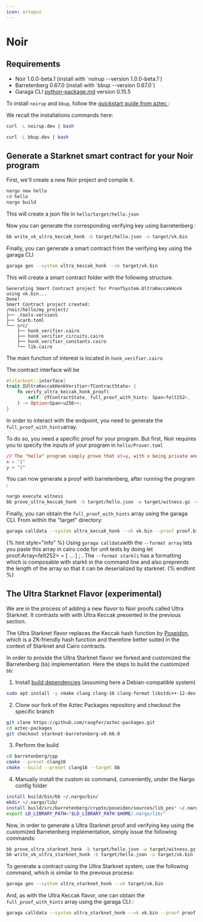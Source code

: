 ```yaml
---
icon: octopus
---
```


# Noir

## Requirements

* Noir 1.0.0-beta.1 (install with \`noirup --version 1.0.0-beta.1\`)
* Barretenberg 0.67.0 (install with \`bbup --version 0.67.0\`)
* Garaga CLI [python-package.md](../installation/python-package.md "mention")  version 0.15.5

To install `noirup` and `bbup`, follow the [quickstart guide from aztec ](https://noir-lang.org/docs/getting_started/quick_start):

We recall the installations commands here:

```bash
curl -L noirup.dev | bash
```

```bash
curl -L bbup.dev | bash
```

## Generate a Starknet smart contract for your Noir program

First, we'll create a new Noir project and compile it.

```bash
nargo new hello
cd hello
nargo build
```

This will create a json file in `hello/target/hello.json`

Now you can generate the corresponding verifying key using barretenberg :

```bash
bb write_vk_ultra_keccak_honk -b target/hello.json -o target/vk.bin
```

Finally, you can generate a smart contract from the verifying key using the garaga CLI

```bash
garaga gen --system ultra_keccak_honk --vk target/vk.bin
```

This will create a smart contract folder with the following structure.

```
Generating Smart Contract project for ProofSystem.UltraKeccakHonk using vk.bin...
Done!
Smart Contract project created:
/noir/hello/my_project/
├── .tools-versions
├── Scarb.toml
└── src/
    ├── honk_verifier.cairo
    ├── honk_verifier_circuits.cairo
    ├── honk_verifier_constants.cairo
    └── lib.cairo
```

The main function of interest is located in `honk_verifier.cairo`

The contract interface will be

```rust
#[starknet::interface]
trait IUltraKeccakHonkVerifier<TContractState> {
    fn verify_ultra_keccak_honk_proof(
        self: @TContractState, full_proof_with_hints: Span<felt252>,
    ) -> Option<Span<u256>>;
}

```

In order to interact with the endpoint, you need to generate the `full_proof_with_hints`array.

To do so, you need a specific proof for your program. But first, Noir requires you to specify the inputs of your program in `hello/Prover.toml`

```toml
// The "hello" program simply prove that x!=y, with x being private and y public.
x = "1"
y = "2"
```

You can now generate a proof with barretenberg, after running the program :

```bash
nargo execute witness
bb prove_ultra_keccak_honk -b target/hello.json -w target/witness.gz -o target/proof.bin
```

Finally, you can obtain the `full_proof_with_hints` array using the garaga CLI. From within the "target" directory:

```bash
garaga calldata --system ultra_keccak_honk --vk vk.bin --proof proof.bin --format array
```

{% hint style="info" %}
Using `garaga calldata`with the `--format array` lets you paste this array in cairo code for unit tests by doing let proof:Array\<felt252> = \[ ... ] ; . The `--format starkli` has a formatting which is composable with starkli in the command line and also preprends the length of the array so that it can be deserialized by starknet.
{% endhint %}

## The Ultra Starknet Flavor (experimental)

We are in the process of adding a new flavor to Noir proofs called Ultra Starknet. It contrasts with with Ultra Keccak presented in the previous section.

The Ultra Starknet flavor replaces the Keccak hash function by [Poseidon](https://www.poseidon-hash.info/), which is a ZK-friendly hash function and therefore better suited in the context of Starknet and Cairo contracts.

In order to provide the Ultra Starknet flavor we forked and customized the Barretenberg (`bb`) implementation. Here the steps to build the customized `bb`:

1. Install [build dependencies](https://github.com/AztecProtocol/aztec-packages/tree/master/barretenberg#development) (assuming here a Debian-compatible system)

```bash
sudo apt install -y cmake clang clang-16 clang-format libstdc++-12-dev ninja-build
```

2. Clone our fork of the Aztec Packages repository and checkout the specific branch

```bash
git clone https://github.com/raugfer/aztec-packages.git
cd aztec-packages
git checkout starknet-barretenberg-v0.66.0
```

3. Perform the build

```bash
cd barretenberg/cpp
cmake --preset clang16
cmake --build --preset clang16 --target bb
```

4. Manually install the custom `bb` command, conveniently, under the Nargo config folder

```bash
install build/bin/bb ~/.nargo/bin/
mkdir ~/.nargo/lib/
install build/src/barretenberg/crypto/poseidon/sources/lib_pos* ~/.nargo/lib/
export LD_LIBRARY_PATH="$LD_LIBRARY_PATH:$HOME/.nargo/lib/"
```

Now, in order to generate a Ultra Starknet proof and verifying key using the customized Barretenberg implementation, simply issue the following commands:

```bash
bb prove_ultra_starknet_honk -b target/hello.json -w target/witness.gz -o target/proof.bin
bb write_vk_ultra_starknet_honk -b target/hello.json -o target/vk.bin
```

To generate a contract using the Ultra Starknet system, use the following command, which is similar to the previous process:

```bash
garaga gen --system ultra_starknet_honk --vk target/vk.bin
```

And, as with the Ultra Keccak flavor, one can obtain the `full_proof_with_hints` array using the garaga CLI :

```bash
garaga calldata --system ultra_starknet_honk --vk vk.bin --proof proof.bin --format array
```
